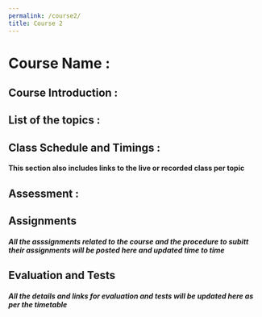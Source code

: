 ```yaml
---
permalink: /course2/
title: Course 2
---
```


# Course Name :




## Course Introduction :




## List of the topics :




## Class Schedule and Timings :
#### This section also includes links to the live or recorded class per topic




## Assessment :




## Assignments
 ##### All the asssignments related to the course and the procedure to subitt their assignments will be posted here and updated time to time
 
 
 
 
 ## Evaluation and Tests
  ##### All the details and links for evaluation and tests will be updated here as per the timetable
  
  
  

